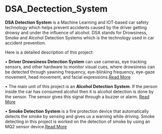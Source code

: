 # DSA_Dectection_System
**DSA Detection System** is a Machine Learning and IOT-based car safety technology which helps prevent accidents caused by the driver getting drowsy and under the influence of alcohol. DSA stands for Drowsiness, Smoke and Alcohol Detection Systems which is the technology used in car accident prevention.

Here is a detailed description of this project:

• **Driver Drowsiness Detection System** can use cameras, eye tracking sensors, and other hardware to monitor visual cues, where drowsiness can be detected through yawning frequency, eye-blinking frequency, eye-gaze movement, head movement, and facial expressions.[Read More](https://github.com/Code-blogger/DSA_Dectection_System/tree/master/Drowsiness%20detection)

• The main unit of this project is an **Alcohol Detection System**. If the person inside the car has consumed alcohol then it is alcohol detection is done by the sensor. The sensor gives this signal through a buzzer or alarm. [Read More](https://github.com/Code-blogger/DSA_Dectection_System/tree/master/Alcohol%20Detection)

• **Smoke Detection System** is a fire protection device that automatically detects the smoke by sensing and gives us a warning while driving. Smoke detecting in this project is worked on the detection of smoke by using an MQ2 sensor device.[Read More](https://github.com/Code-blogger/DSA_Dectection_System/tree/master/Smoke%20Detection)
